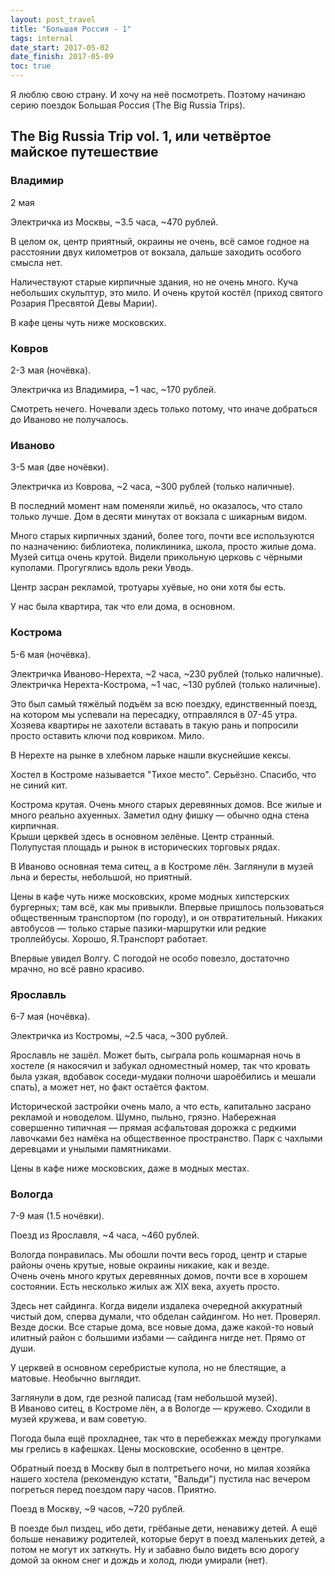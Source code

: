 ```yaml
---
layout: post_travel
title: "Большая Россия - 1"
tags: internal
date_start: 2017-05-02
date_finish: 2017-05-09
toc: true
---
```


Я люблю свою страну. И хочу на неё посмотреть. Поэтому начинаю серию поездок Большая Россия (The Big Russia Trips).

## The Big Russia Trip vol. 1, или четвёртое майское путешествие

### Владимир

2 мая

Электричка из Москвы, ~3.5 часа, ~470 рублей.

В целом ок, центр приятный, окраины не очень, всё самое годное на расстоянии двух километров от вокзала, дальше заходить особого смысла нет.

Наличествуют старые кирпичные здания, но не очень много. Куча небольших скульптур, это мило. И очень крутой костёл (приход святого Розария Пресвятой Девы Марии).

В кафе цены чуть ниже московских.


### Ковров

2-3 мая (ночёвка).

Электричка из Владимира, ~1 час, ~170 рублей.

Смотреть нечего. Ночевали здесь только потому, что иначе добраться до Иваново не получалось.

### Иваново

3-5 мая (две ночёвки).

Электричка из Коврова, ~2 часа, ~300 рублей (только наличные).

В последний момент нам поменяли жильё, но оказалось, что стало только лучше. Дом в десяти минутах от вокзала с шикарным видом.

Много старых кирпичных зданий, более того, почти все используются по назначению: библиотека, поликлиника, школа, просто жилые дома. Музей ситца очень крутой. Видели прикольную церковь с чёрными куполами. Прогугялись вдоль реки Уводь.

Центр засран рекламой, тротуары хуёвые, но они хотя бы есть.

У нас была квартира, так что ели дома, в основном.

### Кострома

5-6 мая (ночёвка).

Электричка Иваново-Нерехта, ~2 часа, ~230 рублей (только наличные).
Электричка Нерехта-Кострома, ~1 час, ~130 рублей (только наличные).

Это был самый тяжёлый подъём за всю поездку, единственный поезд, на котором мы успевали на пересадку, отправлялся в 07-45 утра. Хозяева квартиры не захотели вставать в такую рань и попросили просто оставить ключи под ковриком. Мило.

В Нерехте на рынке в хлебном ларьке нашли вкуснейшие кексы.

Хостел в Костроме называется "Тихое место". Серьёзно. Спасибо, что не cиний кит.

Кострома крутая. Очень много старых деревянных домов. Все жилые и много реально ахуенных. Заметил одну фишку — обычно одна стена кирпичная.  
Крыши церквей здесь в основном зелёные. Центр странный. Полупустая площадь и рынок в исторических торговых рядах.

В Иваново основная тема ситец, а в Костроме лён. Заглянули в музей льна и бересты, небольшой, но приятный.

Цены в кафе чуть ниже московских, кроме модных хипстерских бургерных; там всё, как мы привыкли. Впервые пришлось пользоваться общественным транспортом (по городу), и он отвратительный. Никаких автобусов — только старые пазики-маршрутки или редкие троллейбусы. Хорошо, Я.Транспорт работает.

Впервые увидел Волгу. С погодой не особо повезло, достаточно мрачно, но всё равно красиво.

### Ярославль

6-7 мая (ночёвка).

Электричка из Костромы, ~2.5 часа, ~300 рублей.

Ярославль не зашёл. Может быть, сыграла роль кошмарная ночь в хостеле (я накосячил и забукал одноместный номер, так что кровать была узкая, вдобавок соседи-мудаки полночи шароёбились и мешали спать), а может нет, но факт остаётся фактом.

Исторической застройки очень мало, а что есть, капитально засрано рекламой и новоделом. Шумно, пыльно, грязно. Набережная совершенно типичная — прямая асфальтовая дорожка с редкими лавочками без намёка на общественное пространство. Парк с чахлыми деревцами и унылыми памятниками.

Цены в кафе ниже московских, даже в модных местах.

### Вологда

7-9 мая (1.5 ночёвки).

Поезд из Ярославля, ~4 часа, ~460 рублей.

Вологда понравилась. Мы обошли почти весь город, центр и старые районы очень крутые, новые окраины никакие, как и везде.  
Очень очень много крутых деревянных домов, почти все в хорошем состоянии. Есть несколько жилых аж XIX века, ахуеть просто.

Здесь нет сайдинга. Когда видели издалека очередной аккуратный чистый дом, сперва думали, что обделан сайдингом. Но нет. Проверял. Везде доски. Все старые дома, все новые дома, даже какой-то новый илитный район с большими избами — сайдинга нигде нет. Прямо от души.

У церквей в основном серебристые купола, но не блестящие, а матовые. Необычно выглядит.

Заглянули в дом, где резной палисад (там небольшой музей).  
В Иваново ситец, в Костроме лён, а в Вологде — кружево. Сходили в музей кружева, и вам советую.

Погода была ещё прохладнее, так что в перебежках между прогулками мы грелись в кафешках. Цены московские, особенно в центре.

Обратный поезд в Москву был в полтретьего ночи, но милая хозяйка нашего хостела (рекомендую кстати, "Вальди") пустила нас вечером погреться перед поездом пару часов. Приятно.

Поезд в Москву, ~9 часов, ~720 рублей.

В поезде был пиздец, ибо дети, грёбаные дети, ненавижу детей. А ещё больше ненавижу родителей, которые берут в поезд маленьких детей, а потом не могут их заткнуть. Ну и забавно было видеть всю дорогу домой за окном снег и дождь и холод, люди умирали (нет).

